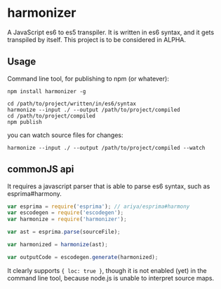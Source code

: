 # harmonizer

A JavaScript es6 to es5 transpiler.
It is written in es6 syntax, and it gets transpiled by itself.
This project is to be considered in ALPHA.

## Usage

Command line tool, for publishing to npm (or whatever):

```
npm install harmonizer -g
```

```
cd /path/to/project/written/in/es6/syntax
harmonize --input ./ --output /path/to/project/compiled
cd /path/to/project/compiled
npm publish
```

you can watch source files for changes:

```
harmonize --input ./ --output /path/to/project/compiled --watch
```

## commonJS api

It requires a javascript parser that is able to parse es6 syntax, such as esprima#harmony.

```js
var esprima = require('esprima'); // ariya/esprima#harmony
var escodegen = require('escodegen');
var harmonize = require('harmonizer');

var ast = esprima.parse(sourceFile);

var harmonized = harmonize(ast);

var outputCode = escodegen.generate(harmonized);
```

It clearly supports `{ loc: true }`, though it is not enabled (yet) in the command line tool, because node.js is unable to interpret source maps.
